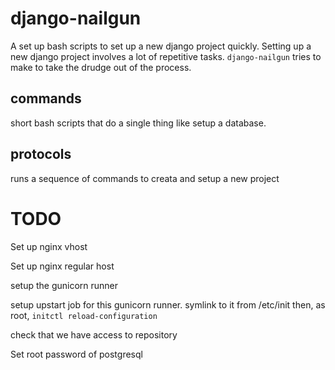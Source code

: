 django-nailgun
==============

A set up bash scripts to set up a new django project quickly.  Setting up a new django project involves a lot of repetitive tasks. `django-nailgun` tries to make to take the drudge out of the process.

commands
--------

short bash scripts that do a single thing like setup a database.


protocols
---------

runs a sequence of commands to creata and setup a new project


TODO
====


Set up nginx vhost

Set up nginx regular host

setup the gunicorn runner

setup upstart job for this gunicorn runner.
symlink to it from /etc/init
then, as root, `initctl reload-configuration`

check that we have access to repository

Set root password of postgresql



